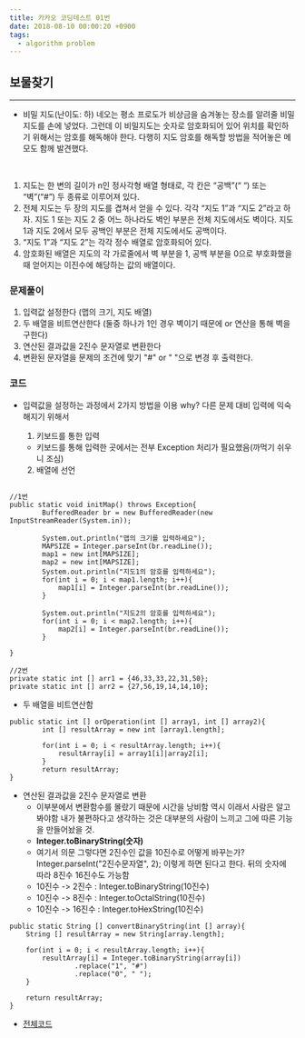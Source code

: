 ```yaml
---
title: 카카오 코딩테스트 01번
date: 2018-08-10 00:00:20 +0900
tags:
  - algorithm problem
---
```



## 보물찾기
---

- 비밀 지도(난이도: 하)
네오는 평소 프로도가 비상금을 숨겨놓는 장소를 알려줄 비밀지도를 손에 넣었다. 그런데 이 비밀지도는 숫자로 암호화되어 있어 위치를 확인하기 위해서는 암호를 해독해야 한다. 다행히 지도 암호를 해독할 방법을 적어놓은 메모도 함께 발견했다.

<br/>

1. 지도는 한 변의 길이가 n인 정사각형 배열 형태로, 각 칸은 “공백”(“ “) 또는 “벽”(“#”) 두 종류로 이루어져 있다.
2. 전체 지도는 두 장의 지도를 겹쳐서 얻을 수 있다. 각각 “지도 1”과 “지도 2”라고 하자. 지도 1 또는 지도 2 중 어느 하나라도 벽인 부분은 전체 지도에서도 벽이다. 지도 1과 지도 2에서 모두 공백인 부분은 전체 지도에서도 공백이다.
3. “지도 1”과 “지도 2”는 각각 정수 배열로 암호화되어 있다.
4. 암호화된 배열은 지도의 각 가로줄에서 벽 부분을 1, 공백 부분을 0으로 부호화했을 때 얻어지는 이진수에 해당하는 값의 배열이다.

### 문제풀이

1. 입력값 설정한다 (맵의 크기, 지도 배열)
2. 두 배열을 비트연산한다 (둘중 하나가 1인 경우 벽이기 때문에 or 연산을 통해 벽을 구한다)
3. 연산된 결과값을 2진수 문자열로 변환한다
4. 변환된 문자열을 문제의 조건에 맞기 "#" or " "으로 변경 후 출력한다.

### 코드

- 입력값을 설정하는 과정에서 2가지 방법을 이용 why? 다른 문제 대비 입력에 익숙해지기 위해서
  1. 키보드를 통한 입력
    - 키보드를 통해 입력한 곳에서는 전부 Exception 처리가 필요했음(까먹기 쉬우니 조심)

  2. 배열에 선언

```

//1번
public static void initMap() throws Exception{
        BufferedReader br = new BufferedReader(new InputStreamReader(System.in));

        System.out.println("맵의 크기를 입력하세요");
        MAPSIZE = Integer.parseInt(br.readLine());
        map1 = new int[MAPSIZE];
        map2 = new int[MAPSIZE];
        System.out.println("지도1의 암호를 입력하세요");
        for(int i = 0; i < map1.length; i++){
            map1[i] = Integer.parseInt(br.readLine());
        }

        System.out.println("지도2의 암호를 입력하세요");
        for(int i = 0; i < map2.length; i++){
            map2[i] = Integer.parseInt(br.readLine());
        }

}

//2번
private static int [] arr1 = {46,33,33,22,31,50};
private static int [] arr2 = {27,56,19,14,14,10};
```

- 두 배열을 비트연산함

```
public static int [] orOperation(int [] array1, int [] array2){
        int [] resultArray = new int [array1.length];

        for(int i = 0; i < resultArray.length; i++){
            resultArray[i] = array1[i]|array2[i];
        }
        return resultArray;
}
```

- 연산된 결과값을 2진수 문자열로 변환
  - 이부분에서 변환함수를 몰랐기 때문에 시간을 낭비함 역시 이래서 사람은 알고봐야함 내가 불편하다고 생각하는 것은 대부분의 사람이 느끼고 그에 따른 기능을 만들어놨을 것.
  - **Integer.toBinaryString(숫자)**
  - 여기서 의문 그렇다면 2진수인 값을 10진수로 어떻게 바꾸는가? Integer.parseInt("2진수문자열", 2); 이렇게 하면 된다고 한다. 뒤의 숫자에 따라 8진수 16진수도 가능함
  - 10진수 -> 2진수 : Integer.toBinaryString(10진수)
  - 10진수 -> 8진수 : Integer.toOctalString(10진수)
  - 10진수 -> 16진수 : Integer.toHexString(10진수)

```
public static String [] convertBinaryString(int [] array){
    String [] resultArray = new String[array.length];

    for(int i = 0; i < resultArray.length; i++){
        resultArray[i] = Integer.toBinaryString(array[i])
                .replace("1", "#")
                .replace("0", " ");
    }

    return resultArray;
}
```

- [전체코드](https://github.com/S-Onix/algorithme_Training/blob/master/src/algorithm_problem/BitOperation/Bit_Operation_01.java)
